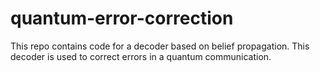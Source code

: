 # quantum-error-correction
This repo contains code for a decoder based on belief propagation. This decoder is used to correct errors in a quantum communication. 
